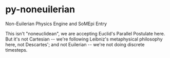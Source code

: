 # py-noneuilerian
Non-Euilerian Physics Engine and SoMEpi Entry

This isn't "noneuclidean", we are accepting Euclid's Parallel Postulate here.
But it's not Cartesian -- we're following Leibniz's metaphysical philosophy here, not Descartes'; and not Euilerian -- we're not doing discrete timesteps.



